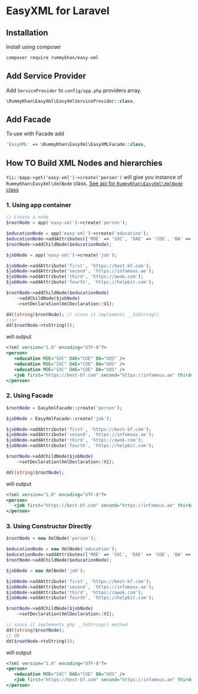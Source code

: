 # EasyXML for Laravel

## Installation

Install using composer

```bash
composer require rummykhan/easy-xml
```

## Add Service Provider
Add `ServiceProvider` to `config/app.php` providers array.

```php
\RummyKhan\EasyXml\EasyXmlServiceProvider::class,
```

## Add Facade
To use with Facade add

```php
'EasyXML' => \RummyKhan\EasyXml\EasyXMLFacade::class,
```

## How TO Build XML Nodes and hierarchies 

`Yii::$app->get('easy-xml')->create('person')` will give you instance of `RummyKhan\EasyXml\XmlNode` class.
[See api for `RummyKhan\EasyXml\XmlNode` class ](https://github.com/rummykhan/easy-xml#rummykhaneasyxmlxmlnode-api)

### 1. Using app container

```php
// Create a node
$rootNode = app('easy-xml')->create('person');

$educationNode = app('easy-xml')->create('education');
$educationNode->addAttributes(['MOE' => 'SXC', 'DAE' => 'COE', 'BA' => 'UOS']);
$rootNode->addChildNode($educationNode);

$jobNode = app('easy-xml')->create('job');

$jobNode->addAttribute('first', 'https://best-bf.com');
$jobNode->addAttribute('second', 'https://infamous.ae');
$jobNode->addAttribute('third', 'https://awok.com');
$jobNode->addAttribute('fourth', 'https://helpbit.com');

$rootNode->addChildNode($educationNode)
    ->addChildNode($jobNode)
    ->setDeclaration(XmlDeclaration::V1);

dd((string)$rootNode); // since it implements __toString()
//or
dd($rootNode->toString());
```

will output

```xml
<?xml version="1.0" encoding="UTF-8"?>
<person>
   <education MOE="SXC" DAE="COE" BA="UOS" />
   <education MOE="SXC" DAE="COE" BA="UOS" />
   <education MOE="SXC" DAE="COE" BA="UOS" />
   <job first="https://best-bf.com" second="https://infamous.ae" third="https://awok.com" fourth="https://helpbit.com" />
</person>
```

### 2. Using Facade

```php
$rootNode = EasyXmlFacade::create('person');

$jobNode = EasyXmlFacade::create('job');

$jobNode->addAttribute('first', 'https://best-bf.com');
$jobNode->addAttribute('second', 'https://infamous.ae');
$jobNode->addAttribute('third', 'https://awok.com');
$jobNode->addAttribute('fourth', 'https://helpbit.com');

$rootNode->addChildNode($jobNode)
    ->setDeclaration(XmlDeclaration::V1);

dd((string)$rootNode);
```

will output

```xml
<?xml version="1.0" encoding="UTF-8"?>
<person>
   <job first="https://best-bf.com" second="https://infamous.ae" third="https://awok.com" fourth="https://helpbit.com" />
</person>
```


### 3. Using Constructor Directly

```php
$rootNode = new XmlNode('person');

$educationNode = new XmlNode('education');
$educationNode->addAttributes(['MOE' => 'SXC', 'DAE' => 'COE', 'BA' => 'UOS']);
$rootNode->addChildNode($educationNode);

$jobNode = new XmlNode('job');

$jobNode->addAttribute('first', 'https://best-bf.com');
$jobNode->addAttribute('second', 'https://infamous.ae');
$jobNode->addAttribute('third', 'https://awok.com');
$jobNode->addAttribute('fourth', 'https://helpbit.com');

$rootNode->addChildNode($jobNode)
    ->setDeclaration(XmlDeclaration::V1);

// since it implements php __toString() method
dd((string)$rootNode);
// OR
dd($rootNode->toString());
```

will output

```xml
<?xml version="1.0" encoding="UTF-8"?>
<person>
   <education MOE="SXC" DAE="COE" BA="UOS" />
   <job first="https://best-bf.com" second="https://infamous.ae" third="https://awok.com" fourth="https://helpbit.com" />
</person>
```
